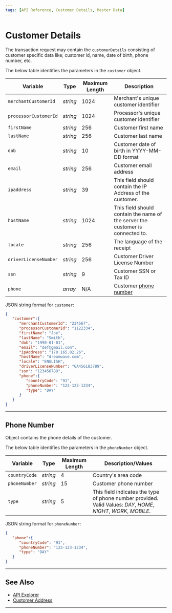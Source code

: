 ```yaml
---
tags: [API Reference, Customer Details, Master Data]
---
```


# Customer Details

The transaction request may contain the `customerDetails` consisting of customer specific data like; customer id, name, date of birth, phone number, etc.  

<!--
type: tab
titles: customer, JSON Example 
-->

The below table identifies the parameters in the `customer` object.

| Variable | Type | Maximum Length | Description |
| -------- | -- | ------------ | ------------------ |
| `merchantCustomerId` | *string* | 1024 | Merchant's unique customer identifier |
| `processorCustomerId` | *string* | 1024 | Processor's unique customer identifier |
| `firstName` | *string* | 256 | Customer first name |
| `lastName` | *string* | 256 | Customer last name |
| `dob` | *string* | 10 | Customer date of birth in YYYY-MM-DD format |
| `email` | *string* | 256 | Customer email address |
| `ipaddress` | *string* | 39 | This field should contain the IP Address of the customer. |
| `hostName` | *string* | 1024 | This field should contain the name of the server the customer is connected to.|
| `locale` | *string* | 256 | The language of the receipt|
| `driverLicenseNumber` | *string* | 256 | Customer Driver License Number |
| `ssn` | *string* | 9 | Customer SSN or Tax ID |
| `phone` | *array* | N/A | Customer [phone number](#phone-number) |


<!--
type: tab
-->

JSON string format for `customer`:

```json
{
   "customer":{
      "merchantCustomerId": "234567",
      "processorCustomerId": "1122334",
      "firstName": "Joe",
      "lastName": "Smith",
      "dob": "1990-01-01",
      "email": "def@gmail.com",
      "ipAddress": "170.165.02.26",
      "hostName": "dreamwave.com",
      "locale": "ENGLISH",
      "driverLicenseNumber": "GA456183789",
      "ssn": "123456789",
      "phone":{
         "countryCode": "91",
         "phoneNumber": "123-123-1234",
         "type": "DAY"
      }
   }
}
```

<!-- type: tab-end -->
 
---

## Phone Number

Object contains the phone details of the customer.

<!--
type: tab
titles: phone, JSON Example
-->

The below table identifies the parameters in the `phoneNumber` object.

| Variable | Type |Maximum Length | Description/Values |
| -------- | -- | ------------ | ------------------ |
| `countryCode` | *string* | 4 | Country's area code |
| `phoneNumber` | *string* | 15 | Customer phone number |
| `type` | *string* | 5 | This field indicates the type of phone number provided. Valid Values: *DAY*, *HOME*, *NIGHT*, *WORK*, *MOBILE*. |

<!--
type: tab
-->
 
JSON string format for `phoneNumber`:

```json
{
   "phone":{
      "countryCode": "91",
      "phoneNumber": "123-123-1234",
      "type": "DAY"
   }
}
```

<!-- type: tab-end -->

---

## See Also

- [API Explorer](../api/?type=post&path=/payments/v1/charges)
- [Customer Address](?path=docs/Resources/Master-Data/Address.md)

---
